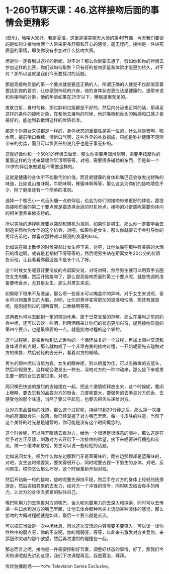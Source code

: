 # 1-260节聊天课：46.这样接吻后面的事情会更精彩

(音乐)，哈喽大家好，我是夏洛，这里是撂美聊天大师的第46节课，今天我们要谈的是如何让接吻给两个人带来更多舒服和开心的感觉，毫无疑问，接吻是一件讲究质量的事情，即使你没有参加过什么接吻大赛。

但是你一定看到过这样的新闻，对不对？那么你就要去想了，假如你和你的伴侣去参加这样的比赛，你们该如何取胜？只有好的接吻质量和体验才能更加持久，对不对？那所以这就是我们今天要探讨的话题。

那提高接吻质量的第一个要点就是要选正确的人，所谓正确的人就是不仅颜值穿着要达到你的要求，让你感到神经的兴奋，他的身体状态更应该是健康的，通常来说和你接吻的对象，他的年龄如果在25岁以下，睡眠是很充足的。

皮肤白皙，身材匀称，那过胖和过瘦都是不好的，然后内分泌也正常的话，那满足这样的条件的接吻对象，在和他去接吻的时候，他的嘴唇和舌头的触感和口感才是最好的，能达到软嫩滑这样的优质标准。

那这个对男女来说都是一样的，身体状态的重要性是第一位的，什么抹唇膏啊，喝水啊，提前嚼口香糖，清新口气啊，这些外界的补救措施，只能是弥补健康不足所带来的劣势，而且可以负责任的说几乎也是于事无补的。

这就好像你和一个50岁的伴侣去做爱，那么你需要用润滑剂啊，需要用按摩你的蛋蛋这样的方式来延缓你早泻啊等等，对吧，需要很多辅助的东西，但是和一个20岁的伴侣来做爱是不需要这样的。

这就是健康的身体所不能取代的价值，而且呢健康的身体和嘴巴还会散发出特殊的味道，比如说山楂味啊，牛奶味啊，蜂蜜味啊等等，那么这会为你们的接吻增色不少，除了健康还有一个简单的准则。

选择一个嘴巴小一点舌头细一点的伴侣，也会为你们的接吻带来更好的体验，那提高接吻质量的第二个要点就是要选择合适的时机地点，接吻的兴奋感呢需要你体内的相关激素来做支持的。

所以实际的选择呢就要以突然和随机为准则，如果你是男生，那么你一定要学会去制造突然吻你女伴的这个机会，对吧，如果你是女生，那么你就要去学会引导你的男伴告诉他，你喜欢那种难以预测的浪漫的kiss。

比如说在街上散步的时候突然让女生停下来，对吧，让他依靠在那种有美感的大理石的墙边啊，或者是老榆树下呀等等的，然后呢男生站在距离女生20公分的位置告诉他，让我看看你最近是不是长个儿了呀。

这个时候女生呢最好要俏皮的点起脚尖说，对呀对呀，然后男生就可以用双手去圈住女生的腰，然后开始接吻了，那么提高接吻质量的第三个要点呢，就是物调的准备要喷香水，尤其是女生，那么对男生来说。

如果刚下班来不及洗澡，那么喷一些香水可以掩盖你的异味，对于女生来说呢，香水可以刺激男生的大脑，对吧，让你的男伴变得更加的浪漫和性感，那还有就是呢，刚刚提到过的润唇膏啊，口香糖啊等等。

这两者也可以去起到一定的辅助作用，属于日常准备的范畴，那么在接吻之前的约会中呢，还可以去饮一些酒，利用酒精来让你们的状态更加兴奋，提高接吻质量的第四个要点，也是最重要的一点，就是接吻过程的这个掌控。

这个过程呢，是亲舌吻到法式舌吻的一个循环往复的一个过程，再加上眼神交流和身体语言的点缀，那么就构成了一个非常完美的接吻过程，一开始呢要先去碰触对方的嘴唇，然后轻轻的去分开，看着对方的眼睛。

男生的眼神呢以自信为宜，女生的眼神呢，则以娇羞为佳，可以去微微的去低头，然后仰视男生，这样呢会激发出一种去，深吻对方的一种冲动来，那么接下来呢男生要一把把女生去搂过来，对吧。

两只嘴巴快速的激烈的去碰撞在一起，把这个激情呢释放出来，这个时候呢，要闭上眼睛，要去忘我的品尝对方的唇舌，力度呢要大，要强势的去瞬息对方的舌，去感受他的那个味道，当然了要公平起见，也要去把舌头递给对方。

让对方来品尝你的味道，那么这个过程呢，持续10到20分钟之后，那么第一次接吻的高潮就会告一段落，你已经掌握了对方嘴巴里面，每一寸皮肤的味道，当然了这个美好的时光总是短暂的，你可能是没有这个时间概念的。

这个时候呢，可以睁开眼睛去看对方，给他一个很满足很惬意的眼神，那么这是在给予对方正反馈，刺激对方去开启下一次接吻的欲望，接下来呢要进行拥抱和交流，做一个缓冲和放松，男生可以说一些轻松的话题。

比如说问女生，哎为什么你左边那颗门牙是草莓味的，而右边那颗却是蓝莓味的，对吧，女生这时候要笑，要笑得很开心，同时呢要去捏一下男生的身体，对吧，反问男生，哎你怎么那么坏呀，这个时候重新开始对视。

然后开始新一轮的接吻，接吻呢要先保持平稳，然后手在对方的身体上轻轻的抚摸游走，然后突如其来的去发力，给对方一个冲锋的信号，同时呢去结合你手的用力，让对方的身体去紧紧的贴住自己。

嘴巴呢用力的去包裹对方的嘴巴，舌头呢也要用力的去深入和探索，同时可以去传递一些口水到对方的嘴巴里面，让他去体会那种舌尖上流动某种液体的感觉，那么接吻的大概过程呢就是如此，最后一个要点就是交流。

可以把它当做是一次中场休息，所以这次交流的内容呢要多要深入，可以谈一谈你性格中的弱点呀，你的不安啊，你的懦弱呀，等等，以此来去激发对方关爱你，来舔舐你灵魂的那个欲望，然后再次激烈的碰撞在一起。

那总而言之呢，接吻是一件需要控制好节奏，调整好状态的事情，好了，那我们今天的课呢就先讲到这里，我们下次课程再见，我是夏洛，拜拜。

优优独播剧场——YoYo Television Series Exclusive。